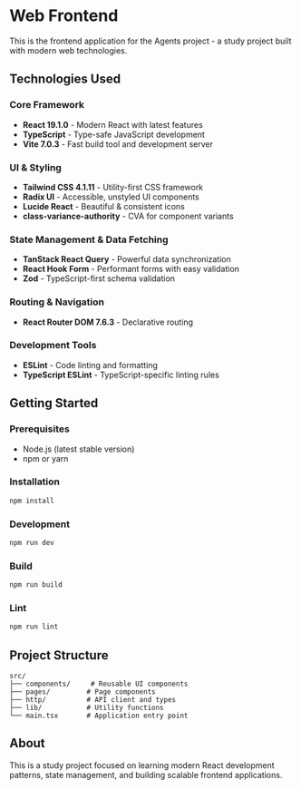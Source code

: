 # Web Frontend

This is the frontend application for the Agents project - a study project built with modern web technologies.

## Technologies Used

### Core Framework
- **React 19.1.0** - Modern React with latest features
- **TypeScript** - Type-safe JavaScript development
- **Vite 7.0.3** - Fast build tool and development server

### UI & Styling
- **Tailwind CSS 4.1.11** - Utility-first CSS framework
- **Radix UI** - Accessible, unstyled UI components
- **Lucide React** - Beautiful & consistent icons
- **class-variance-authority** - CVA for component variants

### State Management & Data Fetching
- **TanStack React Query** - Powerful data synchronization
- **React Hook Form** - Performant forms with easy validation
- **Zod** - TypeScript-first schema validation

### Routing & Navigation
- **React Router DOM 7.6.3** - Declarative routing

### Development Tools
- **ESLint** - Code linting and formatting
- **TypeScript ESLint** - TypeScript-specific linting rules

## Getting Started

### Prerequisites
- Node.js (latest stable version)
- npm or yarn

### Installation
```bash
npm install
```

### Development
```bash
npm run dev
```

### Build
```bash
npm run build
```

### Lint
```bash
npm run lint
```

## Project Structure
```
src/
├── components/     # Reusable UI components
├── pages/         # Page components
├── http/          # API client and types
├── lib/           # Utility functions
└── main.tsx       # Application entry point
```

## About
This is a study project focused on learning modern React development patterns, state management, and building scalable frontend applications.
